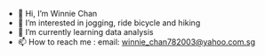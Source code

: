- 👋 Hi, I’m Winnie Chan
- 👀 I’m interested in jogging, ride bicycle and hiking
- 🌱 I’m currently learning data analysis
- 📫 How to reach me : email: winnie_chan782003@yahoo.com.sg

<!---
ahwinchan/ahwinchan is a ✨ special ✨ repository because its `README.md` (this file) appears on your GitHub profile.
You can click the Preview link to take a look at your changes.
--->
